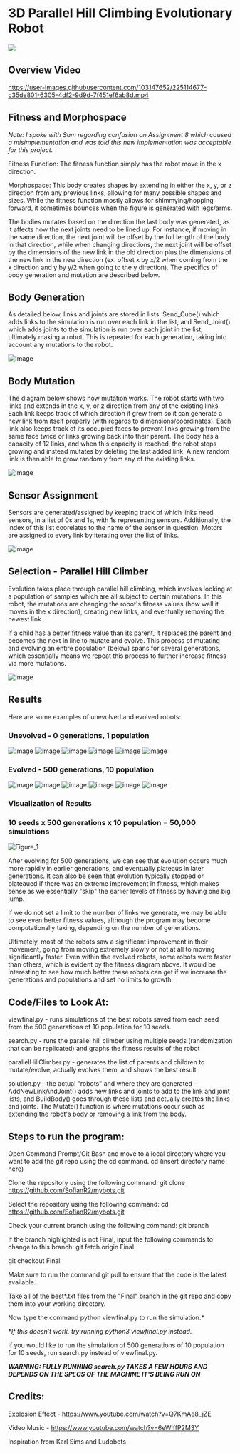 # 3D Parallel Hill Climbing Evolutionary Robot

![](https://github.com/SofianR2/mybots/blob/Final/CSAL%20Teaser%20GIF%20Final.gif)

## Overview Video

https://user-images.githubusercontent.com/103147652/225114677-c35de801-6305-4df2-9d9d-7f451ef6ab8d.mp4


## Fitness and Morphospace
*Note: I spoke with Sam regarding confusion on Assignment 8 which caused a misimplementation and was told this new implementation was acceptable for this project.* 

Fitness Function: The fitness function simply has the robot move in the x direction.

Morphospace: This body creates shapes by extending in either the x, y, or z direction from any previous links, allowing for many possible shapes and sizes. While the fitness function mostly allows for shimmying/hopping forward, it sometimes bounces when the figure is generated with legs/arms. 

The bodies mutates based on the direction the last body was generated, as it affects how the next joints need to be lined up. For instance, if moving in the same direction, the next joint will be offset by the full length of the body in that direction, while when changing directions, the next joint will be offset by the dimensions of the new link in the old direction plus the dimensions of the new link in the new direction (ex. offset x by x/2 when coming from the x direction and y by y/2 when going to the y direction). The specifics of body generation and mutation are described below. 

## Body Generation

As detailed below, links and joints are stored in lists. Send_Cube() which adds links to the simulation is run over each link in the list, and Send_Joint() which adds joints to the simulation is run over each joint in the list, ultimately making a robot. This is repeated for each generation, taking into account any mutations to the robot. 

![image](https://user-images.githubusercontent.com/103147652/224840520-6b693645-5cdf-4bc9-a0c1-1c8b9d2ad5e9.png)


## Body Mutation

The diagram below shows how mutation works.
The robot starts with two links and extends in the x, y, or z direction from any of the existing links. Each link keeps track of which direction it grew from so it can generate a new link from itself properly (with regards to dimensions/coordinates). Each link also keeps track of its occupied faces to prevent links growing from the same face twice or links growing back into their parent. The body has a capacity of 12 links, and when this capacity is reached, the robot stops growing and instead mutates by deleting the last added link. A new random link is then able to grow randomly from any of the existing links. 

![image](https://user-images.githubusercontent.com/103147652/224819166-bd374676-e55e-452c-8142-0d8a8848ae80.png)

## Sensor Assignment
Sensors are generated/assigned by keeping track of which links need sensors, in a list of 0s and 1s, with 1s representing sensors. Additionally, the index of this list coorelates to the name of the sensor in question. Motors are assigned to every link by iterating over the list of links. 

![image](https://user-images.githubusercontent.com/103147652/224837539-681611e4-14e2-43c3-9a78-5ba3e92da195.png)

## Selection - Parallel Hill Climber

Evolution takes place through parallel hill climbing, which involves looking at a population of samples which are all subject to certain mutations. In this robot, the mutations are changing the robot's fitness values (how well it moves in the x direction), creating new links, and eventually removing the newest link. 

If a child has a better fitness value than its parent, it replaces the parent and becomes the next in line to mutate and evolve. This process of mutating and evolving an entire population (below) spans for several generations, which essentially means we repeat this process to further increase fitness via more mutations. 

![image](https://user-images.githubusercontent.com/103147652/224863060-e5fa7d2b-408e-4656-9135-a99448b192bc.png)

## Results

Here are some examples of unevolved and evolved robots:
### Unevolved - 0 generations, 1 population
![image](https://user-images.githubusercontent.com/103147652/224865811-11c03045-3a5c-4b18-a74b-7ca1c24b4e03.png)
![image](https://user-images.githubusercontent.com/103147652/225115426-999d9254-b5c2-4774-8587-be86d74a373a.png)
![image](https://user-images.githubusercontent.com/103147652/225115500-b1881809-65af-4d88-981c-6a69645b1056.png)
![image](https://user-images.githubusercontent.com/103147652/225115532-ea7f7b10-6da4-4220-a8ef-b6215f0e2833.png)
![image](https://user-images.githubusercontent.com/103147652/225115549-9ad07c79-fee9-420b-b720-dff58b97d6f6.png)
![image](https://user-images.githubusercontent.com/103147652/225115964-3c8279d6-2f51-4285-b8d2-7100afe51a07.png)

### Evolved - 500 generations, 10 population
![image](https://user-images.githubusercontent.com/103147652/225115625-1951c30c-97a7-45ec-b067-0a9744f31d85.png)
![image](https://user-images.githubusercontent.com/103147652/225115650-42fbff1e-d27e-45ea-8d41-11772e4050ff.png)
![image](https://user-images.githubusercontent.com/103147652/225115678-9ad13860-f005-4d31-ab1f-82ded2906fbf.png)
![image](https://user-images.githubusercontent.com/103147652/225115713-e48b4667-8d6e-473a-850e-cf9bfeed3b58.png)
![image](https://user-images.githubusercontent.com/103147652/225115753-9eb55d03-102e-4c02-bf77-4a440ab08265.png)
![image](https://user-images.githubusercontent.com/103147652/225115767-036ae3f3-87b8-4b8d-9baf-d5666c43f14a.png)

### Visualization of Results
### 10 seeds x 500 generations x 10 population = 50,000 simulations
![Figure_1](https://user-images.githubusercontent.com/103147652/224849475-b6fa0add-d7cc-466d-b8d6-61e913f30c9a.png)

After evolving for 500 generations, we can see that evolution occurs much more rapidly in earlier generations, and eventually plateaus in later generations. It can also be seen that evolution typically stopped or plateaued if there was an extreme improvement in fitness, which makes sense as we essentially "skip" the earlier levels of fitness by having one big jump. 

If we do not set a limit to the number of links we generate, we may be able to see even better fitness values, although the program may become computationally taxing, depending on the number of generations. 

Ultimately, most of the robots saw a significant improvement in their movement, going from moving extremely slowly or not at all to moving significantly faster. Even within the evolved robots, some robots were faster than others, which is evident by the fitness diagram above. It would be interesting to see how much better these robots can get if we increase the generations and populations and set no limits to growth. 

## Code/Files to Look At:

viewfinal.py - runs simulations of the best robots saved from each seed from the 500 generations of 10 population for 10 seeds. 

search.py - runs the parallel hill climber using multiple seeds (randomization that can be replicated) and graphs the fitness results of the robot

parallelHillClimber.py - generates the list of parents and children to mutate/evolve, actually evolves them, and shows the best result

solution.py - the actual "robots" and where they are generated - AddNewLinkAndJoint() adds new links and joints to add to the link and joint lists, and BuildBody() goes through these lists and actually creates the links and joints. The Mutate() function is where mutations occur such as extending the robot's body or removing a link from the body. 

## Steps to run the program: 
Open Command Prompt/Git Bash and move to a local directory where you want to add the git repo using the cd command. cd (insert directory name here)

Clone the repository using the following command: git clone https://github.com/SofianR2/mybots.git

Select the repository using the following command: cd https://github.com/SofianR2/mybots.git

Check your current branch using the following command: git branch

If the branch highlighted is not Final, input the following commands to change to this branch: git fetch origin Final

git checkout Final

Make sure to run the command git pull to ensure that the code is the latest available.

Take all of the best*.txt files from the "Final" branch in the git repo and copy them into your working directory. 

Now type the command python viewfinal.py to run the simulation.*

**If this doesn’t work, try running python3 viewfinal.py instead.*

If you would like to run the simulation of 500 generations of 10 population for 10 seeds, run search.py instead of viewfinal.py.

***WARNING: FULLY RUNNING search.py TAKES A FEW HOURS AND DEPENDS ON THE SPECS OF THE MACHINE IT'S BEING RUN ON***

## Credits:
Explosion Effect - https://www.youtube.com/watch?v=Q7KmAe8_jZE

Video Music - https://www.youtube.com/watch?v=6eWIffP2M3Y

Inspiration from Karl Sims and Ludobots
